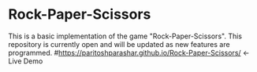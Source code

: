 # Rock-Paper-Scissors
This is a basic implementation of the game "Rock-Paper-Scissors". This repository is currently open and will be updated as new features are programmed.
#https://paritoshparashar.github.io/Rock-Paper-Scissors/  <- Live Demo
